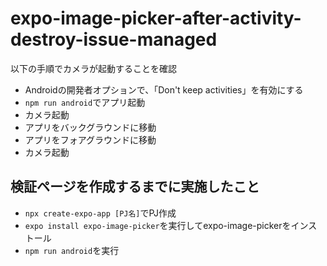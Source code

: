 # expo-image-picker-after-activity-destroy-issue-managed

以下の手順でカメラが起動することを確認

* Androidの開発者オプションで、「Don't keep activities」を有効にする
* `npm run android`でアプリ起動
* カメラ起動
* アプリをバックグラウンドに移動
* アプリをフォアグラウンドに移動
* カメラ起動

## 検証ページを作成するまでに実施したこと

* `npx create-expo-app [PJ名]`でPJ作成
* `expo install expo-image-picker`を実行してexpo-image-pickerをインストール
* `npm run android`を実行
